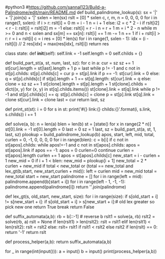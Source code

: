 
#python3
#https://github.com/sannal123/Build-a-Palindrome/edit/main/README.md
def build_palindrome_lookup(s):
    sx = '|' + '|'.join(s) + '|'
    sxlen = len(sx)
    rslt = [0] * sxlen
    c, r, m, n = 0, 0, 0, 0
    for i in range(1, sxlen):
        if i > r:
            rslt[i] = 0
            m = i - 1
            n = i + 1
        else:
            i2 = c * 2 - i
            if rslt[i2] < r - i:
                rslt[i] = rslt[i2]
                m = -1
            else:
                rslt[i] = r - i
                n = r + 1
                m = i * 2 - n
        while m >= 0 and n < sxlen and sx[m] == sx[n]:
            rslt[i] += 1
            m -= 1
            n += 1
        if i + rslt[i] > r:
            r = i + rslt[i]
            c = i
    res = [0] * len(s)
    for i in range(1, sxlen - 1):
        idx = (i - rslt[i]) // 2
        res[idx] = max(res[idx], rslt[i])
    return res

class state:
    def __init__(self):
        self.link = -1
        self.length = 0
        self.childs = {}

def build_part_st(a, st, num, last, sz):
    for c in a:
        cur = sz
        sz += 1
        st[cur].length = st[last].length + 1
        p = last
        while p != -1 and c not in st[p].childs:
            st[p].childs[c] = cur
            p = st[p].link
        if p == -1:
            st[cur].link = 0
        else:
            q = st[p].childs[c]
            if st[p].length + 1 == st[q].length:
                st[cur].link = q
            else:
                clone = sz
                sz += 1
                st[clone].length = st[p].length + 1
                st[clone].childs = dict((x, y) for (x, y) in st[q].childs.items())
                st[clone].link = st[q].link
                while p != -1 and st[p].childs[c] == q:
                    st[p].childs[c] = clone
                    p = st[p].link
                st[q].link = clone
                st[cur].link = clone
        last = cur
    return last, sz

def print_st(st):
    i = 0
    for s in st:
        print('#{} link:{} childs:{}'.format(i, s.link, s.childs))
        i += 1

def solve(a, b):
    n = len(a)
    blen = len(b)
    st = [state() for x in range(2 * n)]
    st[0].link = -1
    st[0].length = 0
    last = 0
    sz = 1
    last, sz = build_part_st(a, st, 1, last, sz)
    plookup = build_palindrome_lookup(b)
    apos, start, left, mid, total, curlen = 0, -1, 0, 0, 0, 0
    for i in range(blen):
        c = b[i]
        if c not in st[apos].childs:
            while apos!=-1 and c not in st[apos].childs:
                apos = st[apos].link
            if apos == -1:
                apos = 0
                curlen=0
                continue
            curlen = st[apos].length
        curlen += 1
        apos = st[apos].childs[c]
        new_start = i - curlen + 1
        new_mid = 0
        if i + 1 < blen:
           new_mid = plookup[i + 1]
        new_total = 2 * curlen + new_mid
        if total < new_total or (total == new_total and lex_gt(b,start, new_start,curlen + mid)):
            left = curlen
            mid = new_mid
            total = new_total
            start = new_start
    palindrome = []
    for i in range(left + mid):
        palindrome.append(b[start + i])
    for i in range(left - 1, -1, -1):
        palindrome.append(palindrome[i])
    return ''.join(palindrome)
        
def lex_gt(s, old_start, new_start, size):
    for i in range(size):
        if s[old_start + i] != s[new_start + i]:
            if s[old_start + i] > s[new_start + i]:# old lex greater so pick new one
                return True
            break
    return False

def suffix_automata(a,b):
    rb = b[::-1] # reverse b
    rslt1 = solve(a, rb)
    rslt2 = solve(rb, a)
    rslt = None
    if len(rslt1) > len(rslt2):
        rslt = rslt1
    elif len(rslt1) < len(rslt2):
        rslt = rslt2
    else:
        rslt= rslt1 if rslt1 < rslt2 else rslt2
    if len(rslt) == 0:
        return '-1'
    return rslt

def process_helper(a,b):
    return suffix_automata(a,b)

for _ in range(int(input())):
    a = input()
    b = input()
    print(process_helper(a,b))
